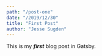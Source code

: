 ```yaml
---
path: "/post-one"
date: "/2019/12/30"
title: "First Post"
author: "Jesse Sugden"
---
```


This is my ***first*** blog post in Gatsby.